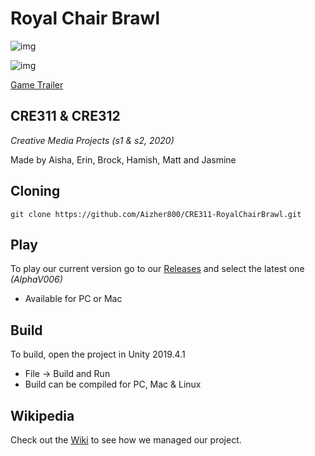 # Royal Chair Brawl
![img](https://i.imgur.com/tAqrZdJ.png)

![img](https://imgur.com/ke50BoX.png)


[Game Trailer](https://youtu.be/Qg8J8aC-q6s)

## CRE311 & CRE312
_Creative Media Projects (s1 & s2, 2020)_

Made by Aisha, Erin, Brock, Hamish, Matt and Jasmine

## Cloning
```
git clone https://github.com/Aizher800/CRE311-RoyalChairBrawl.git
```
## Play

To play our current version go to our [Releases](https://github.com/Aizher800/CRE311-RoyalChairBrawl/releases)
and select the latest one _(AlphaV006)_
*  Available for PC or Mac

## Build

To build, open the project in Unity 2019.4.1
* File -> Build and Run
* Build can be compiled for PC, Mac & Linux

## Wikipedia

Check out the [Wiki](https://github.com/Aizher800/CRE311-RoyalChairBrawl/wiki) to see how we managed our project.
